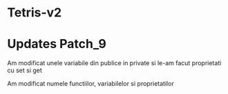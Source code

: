 # Tetris-v2
# Updates Patch_9

Am modificat unele variabile din publice in private si le-am facut proprietati cu set si get

Am modificat numele functiilor, variabilelor si proprietatilor


